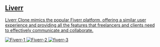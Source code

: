  <h2><a href = "https://liverrbynic.netlify.app/">Liverr</h2>
Liverr Clone mimics the popular Fiverr platform, offering a similar user experience and providing all the features that freelancers and clients need to effectively communicate and collaborate.

![Fiverr-1](https://user-images.githubusercontent.com/119485192/220838256-4fbcb3e2-9f9a-4e77-80be-8448faa4375a.PNG)
![Fiverr-2](https://user-images.githubusercontent.com/119485192/220838315-af7b6329-243e-431d-a52c-cf24862addcb.PNG)
![fiverr-3](https://user-images.githubusercontent.com/119485192/220838349-c476c4ac-10c2-4bb3-8e5b-e93f73a26a9a.PNG)

